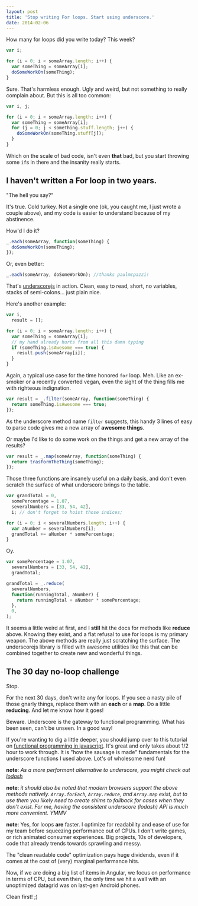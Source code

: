 ```yaml
---
layout: post
title: 'Stop writing For loops. Start using underscore.'
date: 2014-02-06
---
```


How many for loops did you write today? This week?

```javascript
var i;

for (i = 0; i < someArray.length; i++) {
  var someThing = someArray[i];
  doSomeWorkOn(someThing);
}
```

Sure. That's harmless enough. Ugly and weird, but not something to really complain about. But this is all too common:

```javascript
var i, j;

for (i = 0; i < someArray.length; i++) {
  var someThing = someArray[i];
  for (j = 0; j < someThing.stuff.length; j++) {
    doSomeWorkOn(someThing.stuff[j]);
  }
}
```

Which on the scale of bad code, isn't even **that** bad, but you start throwing some `if`s in there and the insanity really starts.

## I haven't written a For loop in two years.

"The hell you say?"

It's true. Cold turkey. Not a single one (ok, you caught me, I just wrote a couple above), and my code is easier to understand because of my abstinence.

How'd I do it?

```javascript
_.each(someArray, function(someThing) {
  doSomeWorkOn(someThing);
});
```

Or, even better:

```javascript
_.each(someArray, doSomeWorkOn); //thanks paulmcpazzi!
```

That's [underscorejs](https://underscorejs.org/) in action. Clean, easy to read, short, no variables, stacks of semi-colons... just plain nice.

Here's another example:

```javascript
var i,
  result = [];

for (i = 0; i < someArray.length; i++) {
  var someThing = someArray[i];
  // my hand already hurts from all this damn typing
  if (someThing.isAwesome === true) {
    result.push(someArray[i]);
  }
}
```

Again, a typical use case for the time honored `for` loop. Meh. Like an ex-smoker or a recently converted vegan, even the sight of the thing fills me with righteous indignation.

```javascript
var result = _.filter(someArray, function(someThing) {
  return someThing.isAwesome === true;
});
```

As the underscore method name `filter` suggests, this handy 3 lines of easy to parse code gives me a new array of **awesome things**.

Or maybe I'd like to do some work on the things and get a new array of the results?

```javascript
var result = _.map(someArray, function(someThing) {
  return trasformTheThing(someThing);
});
```

Those three functions are insanely useful on a daily basis, and don't even scratch the surface of what underscore brings to the table.

```javascript
var grandTotal = 0,
  somePercentage = 1.07,
  severalNumbers = [33, 54, 42],
  i; // don't forget to hoist those indices;

for (i = 0; i < severalNumbers.length; i++) {
  var aNumber = severalNumbers[i];
  grandTotal += aNumber * somePercentage;
}
```

Oy.

```javascript
var somePercentage = 1.07,
  severalNumbers = [33, 54, 42],
  grandTotal;

grandTotal = _.reduce(
  severalNumbers,
  function(runningTotal, aNumber) {
    return runningTotal + aNumber * somePercentage;
  },
  0,
);
```

It seems a little weird at first, and I **still** hit the docs for methods like **reduce** above. Knowing they exist, and a flat refusal to use for loops is my primary weapon. The above methods are really just scratching the surface. The underscorejs library is filled with awesome utilities like this that can be combined together to create new and wonderful things.

## The 30 day no-loop challenge

Stop.

For the next 30 days, don't write any for loops. If you see a nasty pile of those gnarly things, replace them with an **each** or a **map**. Do a little **reducing**. And let me know how it goes!

Beware. Underscore is the gateway to functional programming. What has been seen, can't be unseen. In a good way!

If you're wanting to dig a little deeper, you should jump over to this tutorial on [functional programming in javascript](http://reactivex.io/learnrx/). It's great and only takes about 1/2 hour to work through. It is "how the sausage is made" fundamentals for the underscore functions I used above. Lot's of wholesome nerd fun!

**note**: _As a more performant alternative to underscore, you might check out [lodash](https://lodash.com/benchmarks)_

**note**: _it should also be noted that modern browsers support the above methods natively. `Array.forEach`, `Array.reduce`, and `Array.map` exist, but to use them you likely need to create shims to fallback for cases when they don't exist. For me, having the consistent underscore (lodash) API is much more convenient. YMMV_

**note**: Yes, for loops **are** faster. I optimize for readability and ease of use for my team before squeezing performance out of CPUs. I don't write games, or rich animated consumer experiences. Big projects, 10s of developers, code that already trends towards sprawling and messy.

The "clean readable code" optimization pays huge dividends, even if it comes at the cost of (very) marginal performance hits.

Now, if we are doing a big list of items in Angular, we focus on performance in terms of CPU, but even then, the only time we hit a wall with an unoptimized datagrid was on last-gen Android phones.

Clean first! ;)
